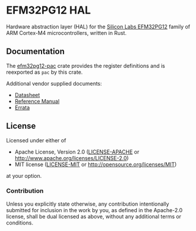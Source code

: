 # EFM32PG12 HAL

Hardware abstraction layer (HAL) for the [Silicon Labs EFM32PG12] family of ARM Cortex-M4
microcontrollers, written in Rust.

## Documentation

The [efm32pg12-pac](https://crates.io/crates/efm32pg12-pac) crate provides the register definitions
and is reexported as `pac` by this crate.

Additional vendor supplied documents:
- [Datasheet](https://www.silabs.com/documents/public/data-sheets/efm32pg12-datasheet.pdf)
- [Reference Manual](https://www.silabs.com/documents/public/reference-manuals/efm32pg12-rm.pdf)
- [Errata](https://www.silabs.com/documents/public/errata/efm32pg12-errata.pdf)

## License

Licensed under either of

- Apache License, Version 2.0 ([LICENSE-APACHE](LICENSE-APACHE) or
  http://www.apache.org/licenses/LICENSE-2.0)
- MIT license ([LICENSE-MIT](LICENSE-MIT) or http://opensource.org/licenses/MIT)

at your option.

### Contribution

Unless you explicitly state otherwise, any contribution intentionally submitted for inclusion in the
work by you, as defined in the Apache-2.0 license, shall be dual licensed as above, without any
additional terms or conditions.

[Silicon Labs EFM32PG12]: https://www.silabs.com/products/mcu/32-bit/efm32-pearl-gecko
